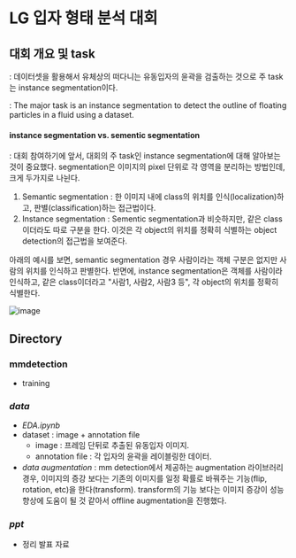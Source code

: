 # LG 입자 형태 분석 대회

## 대회 개요 및 task
: 데이터셋을 활용해서 유체상의 떠다니는 유동입자의 윤곽을 검출하는 것으로 주 task는 instance segmentation이다. 

: The major task is an instance segmentation to detect the outline of floating particles in a fluid using a dataset.

#### instance segmentation vs. sementic segmentation
: 대회 참여하기에 앞서, 대회의 주 task인 instance segmentation에 대해 알아보는 것이 중요했다. segmentation은 이미지의 pixel 단위로 각 영역을 분리하는 방법인데, 크게 두가지로 나뉜다.
1. Semantic segmentation 
  : 한 이미지 내에 class의 위치를 인식(localization)하고, 판별(classification)하는 접근법이다.
2. Instance segmentation
  : Sementic segmentation과 비슷하지만, 같은 class 이더라도 따로 구분을 한다. 이것은 각 object의 위치를 정확히 식별하는 object detection의 접근법을 보여준다.
  
 아래의 예시를 보면, semantic segmentation 경우 사람이라는 객체 구분은 없지만 사람의 위치를 인식하고 판별한다. 반면에, instance segmentation은 객체를 사람이라 인식하고, 같은 class이더라고 "사람1, 사람2, 사람3 등", 각 object의 위치를 정확히 식별한다. 
 
![image](https://user-images.githubusercontent.com/106142512/184824975-ac292126-28ad-43d9-8abd-a4c98f541e8c.png)

#### 

## Directory

### mmdetection
  - training

### _data_
- _EDA.ipynb_
- dataset : image + annotation file
  - image : 프레임 단뒤로 추출된 유동입자 이미지.
  - annotation file : 각 입자의 윤곽을 레이블링한 데이터.
- _data augmentation_ : mm detection에서 제공하는 augmentation 라이브러리 경우, 이미지의 증강 보다는 기존의 이미지를 일정 확률로 바꿔주는 기능(flip, rotation, etc)을 한다(transform). transform의 기능 보다는 이미지 증강이 성능 향상에 도움이 될 것 같아서 offline augmentation을 진행했다. 
 
### _ppt_
- 정리 발표 자료
